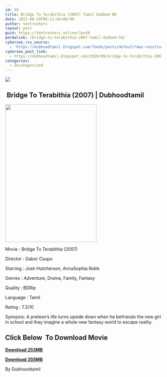 ```yaml
---
id: 59
title: Bridge To Terabithia (2007) Tamil Dubbed HD
date: 2021-08-29T06:11:01+00:00
author: tentrockers
layout: post
guid: https://tentrockers.online/?p=59
permalink: /bridge-to-terabithia-2007-tamil-dubbed-hd/
cyberseo_rss_source:
  - 'https://dubhoodtamil.blogspot.com/feeds/posts/default?max-results=150&start-index=1'
cyberseo_post_link:
  - https://dubhoodtamil.blogspot.com/2020/09/bridge-to-terabithia-2007-tamil-dubbed.html
categories:
  - Uncategorized
---
```

<div class="media_block">
  <img src="https://1.bp.blogspot.com/-ti4tYdURiuw/X3LbNsH4X1I/AAAAAAAACjg/6i6ty5CHw7sOCvvhJBf6Mmd4LO2rtGgEACNcBGAsYHQ/s72-w294-h442-c/20d1bdbfd03b9b73f7fe991d1e485188.jpg" class="media_thumbnail" />
</div>

## &nbsp;Bridge To Terabithia (2007) | Dubhoodtamil

<div class="separator">
  <a href="https://1.bp.blogspot.com/-ti4tYdURiuw/X3LbNsH4X1I/AAAAAAAACjg/6i6ty5CHw7sOCvvhJBf6Mmd4LO2rtGgEACNcBGAsYHQ/s1440/20d1bdbfd03b9b73f7fe991d1e485188.jpg" imageanchor="1"><img loading="lazy" border="0" data-original-height="1440" data-original-width="960" height="442" src="https://1.bp.blogspot.com/-ti4tYdURiuw/X3LbNsH4X1I/AAAAAAAACjg/6i6ty5CHw7sOCvvhJBf6Mmd4LO2rtGgEACNcBGAsYHQ/w294-h442/20d1bdbfd03b9b73f7fe991d1e485188.jpg" width="294" /></a>
</div>

Movie	<span></span>:	<span></span>Bridge To Terabithia (2007)&nbsp;

Director	<span></span>:	<span></span>Gabor Csupo&nbsp;

Starring	<span></span>:	<span></span>Josh Hutcherson, AnnaSophia Robb&nbsp;

Genres	<span></span>:	<span></span>Adventure, Drama, Family, Fantasy&nbsp;

Quality	<span></span>:	<span></span>BDRip&nbsp;

Language	<span></span>:	<span></span>Tamil&nbsp;

Rating	<span></span>:	<span></span>7.3/10&nbsp;

Synopsis: A preteen&#8217;s life turns upside down when he befriends the new girl in school and they imagine a whole new fantasy world to escape reality.

## **<span>Click Below&nbsp; To Download Movie</span>**

**<span><a href="https://oncehelp.com/btt-1" target="_blank" rel="noopener">Download&nbsp;253MB</a></span>**

**<span><a href="https://oncehelp.com/btt-2" target="_blank" rel="noopener">Download 355MB</a></span>**

By Dubhoodtamil